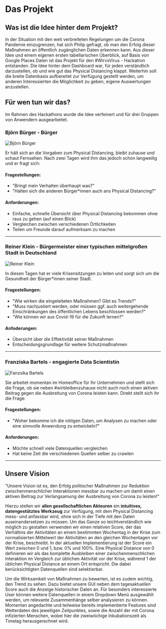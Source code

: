 # Das Projekt
## Was ist die Idee hinter dem Projekt?
In der Situation mit den weit verbreiteten Regelungen um die Corona Pandemie einzugrenzen, hat sich Philip gefragt, ob man den Erfolg dieser Maßnahmen an öffentlich zugänglichen Daten erkennen kann. Aus dieser Idee und einem eigenen ersten tabellarischen Überblick, auf Basis von Google Places Daten ist das Projekt für den #WirvsVirus - Hackatron entstanden. 
Die Idee hinter dem Dashboard war, für jeden verständlich darzustellen, ob und wie gut das Physical Distancing klappt. Weiterhin soll die breite Datenbasis aufbereitet zur Verfügung gestellt werden, um anderen Interessierten die Möglichkeit zu geben, eigene Auswertungen anzustellen.

## Für wen tun wir das? 
Im Rahmen des Hackathons wurde die Idee verfeinert und für drei Gruppen von Anwendern ausgearbeitet.

### Björn Bürger - Bürger

![Björn Bürger](http://images.everyonecounts.de/persona1.png)

Er hält sich an die Vorgaben zum Physical Distancing, bleibt zuhause und schaut Fernsehen. Nach zwei Tagen wird ihm das jedoch schon langweilig und er fragt sich:
#### Fragestellungen:
- "Bringt mein Verhalten überhaupt was?"
- "Halten sich die anderen Bürger*innen auch ans Physical Distancing?"

#### Anforderungen:
- Einfache, schnelle Übersicht über Physical Distancing bekommen ohne raus zu gehen (auf einen Blick)
- Vergleichen zwischen verschiedenen Örtlichkeiten
- Teilen um Freunde darauf aufmerksam zu machen

----

### Reiner Klein - Bürgermeister einer typischen mittelgroßen Stadt in Deutschland

![Reiner Klein](http://images.everyonecounts.de/persona2.png)

In diesen Tagen hat er viele Krisensitzungen zu leiten und sorgt sich um die Gesundheit der Bürger*innen seiner Stadt. 

#### Fragestellungen:
- "Wie wirken die eingeleiteten Maßnahmen? Gibt es Trends?"
- "Muss nachjustiert werden, oder müssen ggf. auch weitergehende Einschränkungen des öffentlichen Lebens beschlossen werden?"
- "Wie können wir aus Covid-19 für die Zukunft lernen?"

#### Anfoderungen:
- Übersicht über die Effektivität seiner Maßnahmen
- Entscheidungsgrundlage für weitere Schutzmaßnahmen

----

### Franziska Bartels - engagierte Data Scientistin

![Fanzsika Bartels](http://images.everyonecounts.de/persona3.png)

Sie arbeitet momentan im Homeoffice für Ihr Unternehmen und stellt sich die Frage, ob sie neben #wirbleibenzuhause nicht auch noch einen aktiven Beitrag gegen die Ausbreitung von Corona leisten kann. Direkt stellt sich ihr die Frage:

#### Fragestellungen:
- "Woher bekomme ich die nötigen Daten, um Analysen zu machen oder eine sinnvolle Anwendung zu entwickeln?"

#### Anforderungen:
- Möchte schnell viele Datenquellen vergleichen
- Hat keine Zeit die verschiedenen Quellen selber zu crawlen
----

## Unsere Vision
“Unsere Vision ist es, den Erfolg politischer Maßnahmen zur Reduktion zwischenmenschlicher Interaktionen messbar zu machen um damit einen aktiven Beitrag zur Verlangsamung der Ausbreitung von Corona zu leisten!“

Hierzu stellen wir **allen gesellschaftlichen Akteuren** ein **intuitives, datengestütztes Werkzeug** zur Verfügung, mit dem Physical Distancing mess- und anfassbar wird, ohne sich in der Tiefe mit den Daten auseinandersetzen zu müssen. Um das Ganze so leichtverständlich wie möglich zu gestalten verwenden wir einen relativen Score, der das Verhältnis der Aktivitäten an einem bestimmten Wochentag in der Krise zum normalisierten Mittelwert der Aktivitäten an den gleichen Wochentagen vor der Krise, beschreibt. In der aktuellen Implementierung ist der Score ein Wert zwischen 0 und 1, bzw. 0% und 100%. Eine Physical Distance von 0 definieren wir als das komplette Ausbleiben einer zwischenmenschlichen Interaktion im Vergleich zur üblichen Aktivität vor der Krise, während 1 der üblichen Physical Distance an einem Ort entspricht. Die dabei berücksichtigten Datenquellen sind selektierbar.

Um die Wirksamkeit von Maßnahmen zu bewerten, ist es zudem wichtig, den Trend zu sehen. Dazu bietet unsere GUI neben dem tagesaktuellen Score auch die Anzeige historischer Daten an. Für besonders interessierte User können weitere Datenquellen in einem Dropdown Menü ausgewählt werden, um relevante Zusammenhänge selber analysieren zu können. Momentan angedachte und teilweise bereits implementierte Features sind Wetterdaten des jeweiligen Zeitpunktes, sowie die Anzahl der mit Corona infizierten Menschen, wobei hier die zweiwöchige Inkubationszeit als Timelag herausgerechnet wird.

